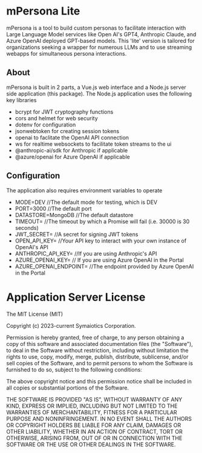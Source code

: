 # mPersona Lite
mPersona is a tool to build custom personas to facilitate interaction with Large Language Model services like Open AI's GPT4, Anthropic Claude, and Azure OpenAI deployed GPT-based models.
This 'lite' version is tailored for organizations seeking a wrapper for numerous LLMs and to use streaming webapps for simultaneous persona interactions.

## About
mPersona is built in 2 parts, a Vue.js web interface and a Node.js server side application (this package).
The Node.js application uses the following key libraries
- bcrypt for JWT cryptography functions
- cors and helmet for web security
- dotenv for configuration
- jsonwebtoken for creating session tokens
- openai to faclitate the OpenAI API connection
- ws for realtime websockets to facilitate token streams to the ui
- @anthropic-ai/sdk for Anthropic if applicable
- @azure/openai for Azure OpenAI if applicable

## Configuration
The application also requires environment variables to operate

- MODE=DEV  //The default mode for testing, which is DEV
- PORT=3000 //The default port
- DATASTORE=MongoDB //The default  datastore
- TIMEOUT=  //The timeout by which a Promise will fail (i.e. 30000 is 30 seconds)
- JWT_SECRET= //A secret for signing JWT tokens
- OPEN_API_KEY= //Your API key to interact with your own instance of OpenAI's API
- ANTHROPIC_API_KEY= //If you are using Anthropic's API
- AZURE_OPENAI_KEY= // If you are using Azure OpenAI in the Portal
- AZURE_OPENAI_ENDPOINT= //The endpoint provided by Azure OpenAI in the Portal


# Application Server License
The MIT License (MIT)

Copyright (c) 2023-current Symaiotics Corporation.

Permission is hereby granted, free of charge, to any person obtaining a copy
of this software and associated documentation files (the "Software"), to deal
in the Software without restriction, including without limitation the rights
to use, copy, modify, merge, publish, distribute, sublicense, and/or sell
copies of the Software, and to permit persons to whom the Software is
furnished to do so, subject to the following conditions:

The above copyright notice and this permission notice shall be included in
all copies or substantial portions of the Software.

THE SOFTWARE IS PROVIDED "AS IS", WITHOUT WARRANTY OF ANY KIND, EXPRESS OR
IMPLIED, INCLUDING BUT NOT LIMITED TO THE WARRANTIES OF MERCHANTABILITY,
FITNESS FOR A PARTICULAR PURPOSE AND NONINFRINGEMENT. IN NO EVENT SHALL THE
AUTHORS OR COPYRIGHT HOLDERS BE LIABLE FOR ANY CLAIM, DAMAGES OR OTHER
LIABILITY, WHETHER IN AN ACTION OF CONTRACT, TORT OR OTHERWISE, ARISING FROM,
OUT OF OR IN CONNECTION WITH THE SOFTWARE OR THE USE OR OTHER DEALINGS IN
THE SOFTWARE.

